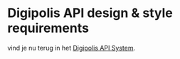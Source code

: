 # Digipolis API design & style requirements

vind je nu terug in het [Digipolis API System](https://acpaas-api.digipolis.be/).
